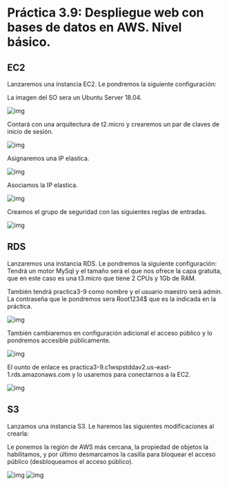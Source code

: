 # Práctica 3.9: Despliegue web con bases de datos en AWS. Nivel básico.

## EC2
Lanzaremos una instancia EC2.
Le pondremos la siguiente configuración:

La imagen del SO sera un Ubuntu Server 18.04.

![img](img/ec2creada1.png)

 Contará con una arquitectura de t2.micro y crearemos un par de claves de inicio de sesión.

![img](img/ec2creada2.png)

Asignaremos una IP elastica.

![img](img/ec2ipelastica1.png)

Asociamos la IP elastica.

![img](img/ec2ipelastica2.png)

Creamos el grupo de seguridad con las siguientes reglas de entradas.

![img](img/ec2grupodeseguridad.png)


## RDS
Lanzaremos una instancia RDS.
Le pondremos la siguiente configuración:
Tendrá un motor MySql y el tamaño será el que nos ofrece la capa gratuita, que en este caso es una t3.micro que tiene 2 CPUs y 1Gb de RAM.

También tendrá practica3-9 como nombre y el usuario maestro será admin. La contraseña que le pondremos sera Root1234$ que es la indicada en la práctica.

![img](img/rdscreada.png)

También cambiaremos en configuración adicional el acceso público y lo pondremos accesible públicamente.

![img](img/rdsAccesPublic.png)

El ounto de enlace es practica3-9.c1wspstddav2.us-east-1.rds.amazonaws.com y lo usaremos para conectarnos a la EC2.

![img](img/rdspuertodeenlace.png)

## S3
Lanzamos una instancia S3.
Le haremos las siguientes modificaciones al crearla:

Le ponemos la región de AWS más cercana, la propiedad de objetos la habilitamos, y por último desmarcamos la casilla para bloquear el acceso público (desbloqueamos el acceso público).

![img](img/s3creada1.png)
![img](img/s3creada2.png)
